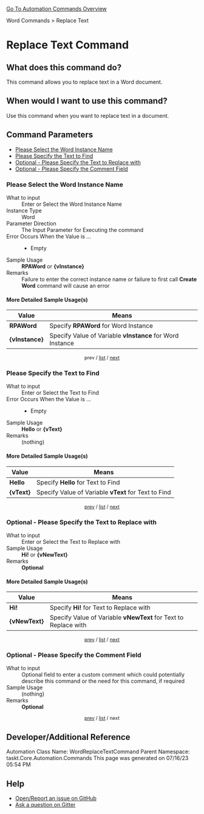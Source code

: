 <!--TITLE: Replace Text Command -->
<!-- SUBTITLE: a command in the Word Commands group. -->
[Go To Automation Commands Overview](/automation-commands.md)


Word Commands &gt; Replace Text


# Replace Text Command


## What does this command do?
This command allows you to replace text in a Word document.


## When would I want to use this command?
Use this command when you want to replace text in a document.


<a id="param_list"></a>
## Command Parameters
- [Please Select the Word Instance Name](#param_0)
- [Please Specify the Text to Find](#param_1)
- [Optional - Please Specify the Text to Replace with](#param_2)
- [Optional - Please Specify the Comment Field](#param_3)


<a id="param_0"></a>
### Please Select the Word Instance Name


<dl>
<dt>What to input</dt><dd>Enter or Select the Word Instance Name</dd>
<dt>Instance Type</dt><dd>Word</dd>
<dt>Parameter Direction</dt><dd>The Input Parameter for Executing the command</dd>
<dt>Error Occurs When the Value is ...</dt><dd><ul>
<li>Empty</li>
</ul></dd>
<dt>Sample Usage</dt><dd><strong>RPAWord</strong> or <strong>{vInstance}</strong></dd>
<dt>Remarks</dt><dd>Failure to enter the correct instance name or failure to first call <strong>Create Word</strong> command will cause an error</dd>
</dl>




#### More Detailed Sample Usage(s)
| Value | Means |
|---|---|
| <strong>RPAWord</strong> | Specify **RPAWord** for Word Instance |
| <strong>{vInstance}</strong> | Specify Value of Variable **vInstance** for Word Instance |


<div style="font-size: 90%; text-align: center">


prev / [list](#param_list) / [next](#param_1)


</div>


<a id="param_1"></a>
### Please Specify the Text to Find


<dl>
<dt>What to input</dt><dd>Enter or Select the Text to Find</dd>
<dt>Error Occurs When the Value is ...</dt><dd><ul>
<li>Empty</li>
</ul></dd>
<dt>Sample Usage</dt><dd><strong>Hello</strong> or <strong>{vText}</strong></dd>
<dt>Remarks</dt><dd>(nothing)</dd>
</dl>




#### More Detailed Sample Usage(s)
| Value | Means |
|---|---|
| <strong>Hello</strong> | Specify **Hello** for Text to Find |
| <strong>{vText}</strong> | Specify Value of Variable **vText** for Text to Find |


<div style="font-size: 90%; text-align: center">


[prev](#param_1) / [list](#param_list) / [next](#param_2)


</div>


<a id="param_2"></a>
### Optional - Please Specify the Text to Replace with


<dl>
<dt>What to input</dt><dd>Enter or Select the Text to Replace with</dd>
<dt>Sample Usage</dt><dd><strong>Hi!</strong> or <strong>{vNewText}</strong></dd>
<dt>Remarks</dt><dd><strong>Optional</strong><br></dd>
</dl>




#### More Detailed Sample Usage(s)
| Value | Means |
|---|---|
| <strong>Hi!</strong> | Specify **Hi!** for Text to Replace with |
| <strong>{vNewText}</strong> | Specify Value of Variable **vNewText** for Text to Replace with |


<div style="font-size: 90%; text-align: center">


[prev](#param_2) / [list](#param_list) / [next](#param_3)


</div>


<a id="param_3"></a>
### Optional - Please Specify the Comment Field


<dl>
<dt>What to input</dt><dd>Optional field to enter a custom comment which could potentially describe this command or the need for this command, if required</dd>
<dt>Sample Usage</dt><dd>(nothing)</dd>
<dt>Remarks</dt><dd><strong>Optional</strong><br></dd>
</dl>




<div style="font-size: 90%; text-align: center">


[prev](#param_3) / [list](#param_list) / next


</div>


## Developer/Additional Reference
Automation Class Name: WordReplaceTextCommand
Parent Namespace: taskt.Core.Automation.Commands
This page was generated on 07/16/23 05:54 PM


## Help
- [Open/Report an issue on GitHub](https://github.com/rcktrncn/taskt/issues/new)
- [Ask a question on Gitter](https://gitter.im/taskt-rpa/Lobby)
